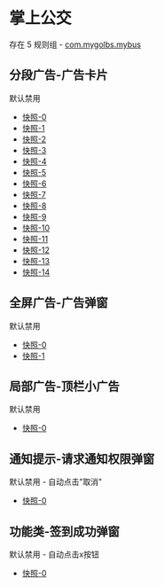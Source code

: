 # 掌上公交

存在 5 规则组 - [com.mygolbs.mybus](/src/apps/com.mygolbs.mybus.ts)

## 分段广告-广告卡片

默认禁用

- [快照-0](https://i.gkd.li/import/12790521)
- [快照-1](https://i.gkd.li/import/12790706)
- [快照-2](https://i.gkd.li/import/12790841)
- [快照-3](https://i.gkd.li/import/12790887)
- [快照-4](https://i.gkd.li/import/12790656)
- [快照-5](https://i.gkd.li/import/12790903)
- [快照-6](https://i.gkd.li/import/12790610)
- [快照-7](https://i.gkd.li/import/12790941)
- [快照-8](https://i.gkd.li/import/12791122)
- [快照-9](https://i.gkd.li/import/12790671)
- [快照-10](https://i.gkd.li/import/12790551)
- [快照-11](https://i.gkd.li/import/12790616)
- [快照-12](https://i.gkd.li/import/12790707)
- [快照-13](https://i.gkd.li/import/12790717)
- [快照-14](https://i.gkd.li/import/12791579)

## 全屏广告-广告弹窗

默认禁用

- [快照-0](https://i.gkd.li/import/12790762)
- [快照-1](https://i.gkd.li/import/14219270)

## 局部广告-顶栏小广告

默认禁用

- [快照-0](https://i.gkd.li/import/12790841)

## 通知提示-请求通知权限弹窗

默认禁用 - 自动点击"取消"

- [快照-0](https://i.gkd.li/import/12715980)

## 功能类-签到成功弹窗

默认禁用 - 自动点击x按钮

- [快照-0](https://i.gkd.li/import/12716035)
